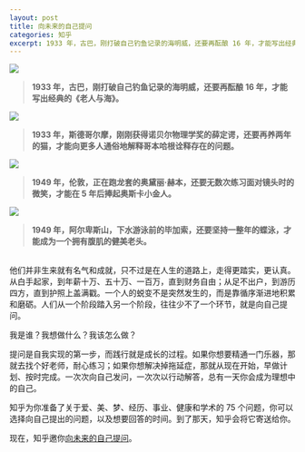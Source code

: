 ```yaml
---
layout: post
title: 向未来的自己提问
categories: 知乎
excerpt: 1933 年，古巴，刚打破自己钓鱼记录的海明威，还要再酝酿 16 年，才能写出经典的《老人与海》。<br><br><img src="http://upload-images.jianshu.io/upload_images/658453-b0a7b2a17c2e7210.jpg?imageMogr2/auto-orient/strip%7CimageView2/2/w/1240" width="70%">
---
```

![](http://upload-images.jianshu.io/upload_images/658453-b0a7b2a17c2e7210.jpg?imageMogr2/auto-orient/strip%7CimageView2/2/w/1240)

> **1933 年，古巴，刚打破自己钓鱼记录的海明威，还要再酝酿 16 年，才能写出经典的《老人与海》。**

![](http://upload-images.jianshu.io/upload_images/658453-f93970e6fb82a8c7.png?imageMogr2/auto-orient/strip%7CimageView2/2/w/1240)

> **1933 年，斯德哥尔摩，刚刚获得诺贝尔物理学奖的薛定谔，还要再养两年的猫，才能向更多人通俗地解释哥本哈根诠释存在的问题。**

![](http://upload-images.jianshu.io/upload_images/658453-b1b7bcd832327509.png?imageMogr2/auto-orient/strip%7CimageView2/2/w/1240)

> **1949 年，伦敦，正在跑龙套的奥黛丽·赫本，还要无数次练习面对镜头时的微笑，才能在 5 年后捧起奥斯卡小金人。**

![](http://upload-images.jianshu.io/upload_images/658453-50e0ab711bb04ae7.png?imageMogr2/auto-orient/strip%7CimageView2/2/w/1240)

> **1949 年，阿尔卑斯山，下水游泳前的毕加索，还要坚持一整年的蝶泳，才能成为一个拥有腹肌的健美老头。**

<br>
他们并非生来就有名气和成就，只不过是在人生的道路上，走得更踏实，更认真。
从白手起家，到年薪十万、五十万、一百万，直到财务自由；从足不出户，到游历四方，直到护照上盖满戳。一个人的蜕变不是突然发生的，而是靠循序渐进地积累和磨砺。人们从一个阶段踏入另一个阶段，往往少不了一个环节，就是向自己提问。 

我是谁？我想做什么？我该怎么做？ 

提问是自我实现的第一步，而践行就是成长的过程。如果你想要精通一门乐器，那就去找个好老师，耐心练习；如果你想解决掉拖延症，那就从现在开始，早做计划、按时完成。一次次向自己发问，一次次以行动解答，总有一天你会成为理想中的自己。 

知乎为你准备了关于爱、美、梦、经历、事业、健康和学术的 75 个问题，你可以选择向自己提出的问题，以及想要回答的时间。到了那天，知乎会将它寄送给你。 

现在，知乎邀你[向未来的自己提问](https://bespoke.zhihu.com/metro?utm_campaign=metro&utm_source=zhuanlan&utm_medium=link&utm_content=metro)。
